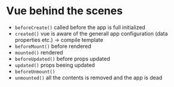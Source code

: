 # Vue behind the scenes

- `beforeCreate()` called before the app is full initialized
- `created()` vue is aware of the generall app configuration (data properties etc.) -> compile template
- `beforeMount()` before rendered
- `mounted()` rendered
- `beforeUpdated()` before props updated
- `updated()` props beeing updated
- `beforeUnmount()` 
- `unmounted()` all the contents is removed and the app is dead
